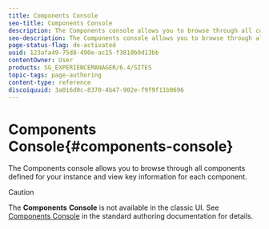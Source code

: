 ```yaml
---
title: Components Console
seo-title: Components Console
description: The Components console allows you to browse through all components defined for your instance and view key information for each component.
seo-description: The Components console allows you to browse through all components defined for your instance and view key information for each component.
page-status-flag: de-activated
uuid: 123afa49-75d8-490e-ac15-f3810b9d13bb
contentOwner: User
products: SG_EXPERIENCEMANAGER/6.4/SITES
topic-tags: page-authoring
content-type: reference
discoiquuid: 3a016d0c-8370-4b47-902e-f9f9f11b0696
---
```


# Components Console{#components-console}

The Components console allows you to browse through all components defined for your instance and view key information for each component.

>[!CAUTION]
>
>The **Components** **Console** is not available in the classic UI. See [Components Console](../../../sites/authoring/using/default-components-console.md) in the standard authoring documentation for details.

